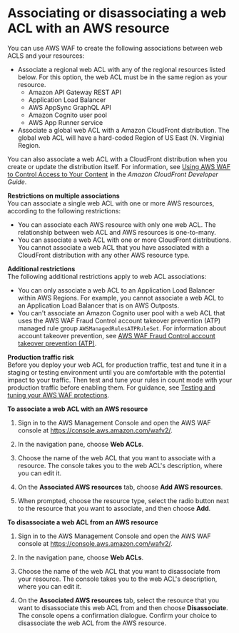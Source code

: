 # Associating or disassociating a web ACL with an AWS resource<a name="web-acl-associating-aws-resource"></a>

You can use AWS WAF to create the following associations between web ACLS and your resources: 
+ Associate a regional web ACL with any of the regional resources listed below\. For this option, the web ACL must be in the same region as your resource\. 
  + Amazon API Gateway REST API
  + Application Load Balancer
  + AWS AppSync GraphQL API
  + Amazon Cognito user pool
  + AWS App Runner service
+ Associate a global web ACL with a Amazon CloudFront distribution\. The global web ACL will have a hard\-coded Region of US East \(N\. Virginia\) Region\.

You can also associate a web ACL with a CloudFront distribution when you create or update the distribution itself\. For information, see [Using AWS WAF to Control Access to Your Content](https://docs.aws.amazon.com/AmazonCloudFront/latest/DeveloperGuide/distribution-web-awswaf.html) in the *Amazon CloudFront Developer Guide*\.

**Restrictions on multiple associations**  
You can associate a single web ACL with one or more AWS resources, according to the following restrictions:
+ You can associate each AWS resource with only one web ACL\. The relationship between web ACL and AWS resources is one\-to\-many\. 
+ You can associate a web ACL with one or more CloudFront distributions\. You cannot associate a web ACL that you have associated with a CloudFront distribution with any other AWS resource type\.

**Additional restrictions**  
The following additional restrictions apply to web ACL associations: 
+ You can only associate a web ACL to an Application Load Balancer within AWS Regions\. For example, you cannot associate a web ACL to an Application Load Balancer that is on AWS Outposts\.
+ You can't associate an Amazon Cognito user pool with a web ACL that uses the AWS WAF Fraud Control account takeover prevention \(ATP\) managed rule group `AWSManagedRulesATPRuleSet`\. For information about account takeover prevention, see [AWS WAF Fraud Control account takeover prevention \(ATP\)](waf-atp.md)\. 

**Production traffic risk**  
Before you deploy your web ACL for production traffic, test and tune it in a staging or testing environment until you are comfortable with the potential impact to your traffic\. Then test and tune your rules in count mode with your production traffic before enabling them\. For guidance, see [Testing and tuning your AWS WAF protections](web-acl-testing.md)\.

**To associate a web ACL with an AWS resource**

1. Sign in to the AWS Management Console and open the AWS WAF console at [https://console\.aws\.amazon\.com/wafv2/](https://console.aws.amazon.com/wafv2/)\. 

1. In the navigation pane, choose **Web ACLs**\.

1. Choose the name of the web ACL that you want to associate with a resource\. The console takes you to the web ACL's description, where you can edit it\.

1. On the **Associated AWS resources** tab, choose **Add AWS resources**\.

1. When prompted, choose the resource type, select the radio button next to the resource that you want to associate, and then choose **Add**\. 

**To disassociate a web ACL from an AWS resource**

1. Sign in to the AWS Management Console and open the AWS WAF console at [https://console\.aws\.amazon\.com/wafv2/](https://console.aws.amazon.com/wafv2/)\. 

1. In the navigation pane, choose **Web ACLs**\.

1. Choose the name of the web ACL that you want to disassociate from your resource\. The console takes you to the web ACL's description, where you can edit it\.

1. On the **Associated AWS resources** tab, select the resource that you want to disassociate this web ACL from and then choose **Disassociate**\. The console opens a confirmation dialogue\. Confirm your choice to disassociate the web ACL from the AWS resource\. 